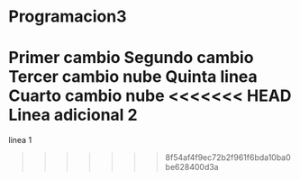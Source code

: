 # Programacion3
Primer cambio
Segundo cambio
Tercer cambio nube
Quinta linea
Cuarto cambio nube
<<<<<<< HEAD
Linea adicional 2
=======
linea 1
>>>>>>> 8f54af4f9ec72b2f961f6bda10ba0be628400d3a
